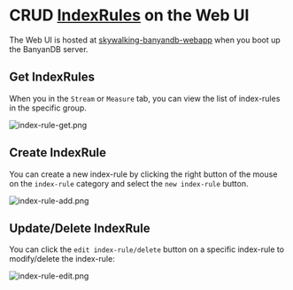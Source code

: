 ﻿# CRUD [IndexRules](../../../concept/data-model.md#indexrule--indexrulebinding) on the Web UI
The Web UI is hosted at [skywalking-banyandb-webapp](http://localhost:17913/) when you boot up the BanyanDB server.

## Get IndexRules
When you in the `Stream` or `Measure` tab, you can view the list of index-rules in the specific group.

![index-rule-get.png](https://skywalking.apache.org/doc-graph/banyandb/v0.7.0/web-ui/index-rule-get.png)

## Create IndexRule
You can create a new index-rule by clicking the right button of the mouse on the `index-rule` category and select the `new index-rule` button.

![index-rule-add.png](https://skywalking.apache.org/doc-graph/banyandb/v0.7.0/web-ui/index-rule-add.png)

## Update/Delete IndexRule
You can click the `edit index-rule/delete` button on a specific index-rule to modify/delete the index-rule:

![index-rule-edit.png](https://skywalking.apache.org/doc-graph/banyandb/v0.7.0/web-ui/index-rule-edit.png)
